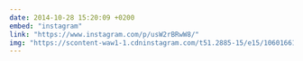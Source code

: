 ```yaml
---
date: 2014-10-28 15:20:09 +0200
embed: "instagram"
link: "https://www.instagram.com/p/usW2rBRwW8/"
img: "https://scontent-waw1-1.cdninstagram.com/t51.2885-15/e15/10601661_308971659304357_1654008059_n.jpg"
---
```


